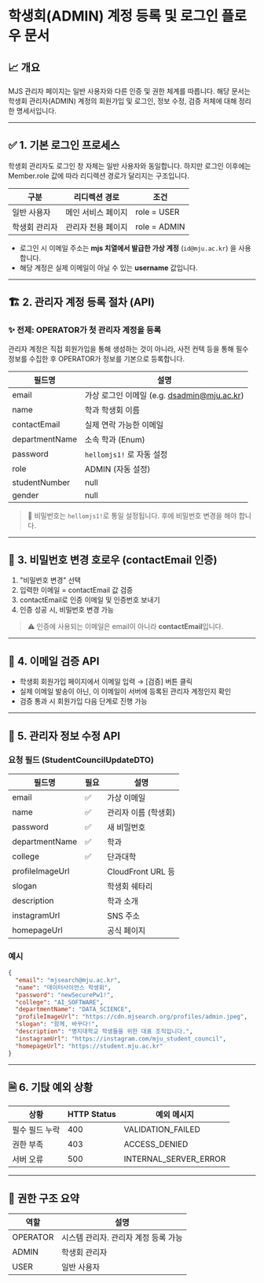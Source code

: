 # 학생회(ADMIN) 계정 등록 및 로그인 플로우 문서

## 📈 개요

MJS 관리자 페이지는 일반 사용자와 다른 인증 및 권한 체계를 따릅니다.
해당 문서는 학생회 관리자(ADMIN) 계정의 회원가입 및 로그인, 정보 수정, 검증 저체에 대해 정리한 명세서입니다.

---

## ✅ 1. 기본 로그인 프로세스

학생회 관리자도 로그인 창 자체는 일반 사용자와 동일합니다.
하지만 로그인 이후에는 Member.role 값에 따라 리디렉션 경로가 달리지는 구조입니다.

| 구분      | 리디렉션 경로    | 조건           |
| ------- | ---------- | ------------ |
| 일반 사용자  | 메인 서비스 페이지 | role = USER  |
| 학생회 관리자 | 관리자 전용 페이지 | role = ADMIN |

* 로그인 시 이메일 주소는 **mjs 치열에서 발급한 가상 계정** (`id@mju.ac.kr`) 을 사용합니다.
* 해당 계정은 실제 이메일이 아닐 수 있는 **username** 값입니다.

---

## 🏗️ 2. 관리자 계정 등록 절차 (API)

### ✨ 전제: OPERATOR가 첫 관리자 계정을 등록

관리자 계정은 직접 회원가입을 통해 생성하는 것이 아니라, 사전 컨텍 등을 통해 필수 정보를 수집한 후 OPERATOR가 정보를 기본으로 등록합니다.

| 필드명            | 설명                                                              |
| -------------- | --------------------------------------------------------------- |
| email          | 가상 로그인 이메일 (e.g. [dsadmin@mju.ac.kr](mailto:dsadmin@mju.ac.kr)) |
| name           | 학과 학생회 이름                                                       |
| contactEmail   | 실제 연락 가능한 이메일                                                   |
| departmentName | 소속 학과 (Enum)                                                    |
| password       | `hellomjs1!` 로 자동 설정                                            |
| role           | ADMIN (자동 설정)                                                   |
| studentNumber  | null                                                            |
| gender         | null                                                            |

> 🔐 비밀번호는 `hellomjs1!`로 통일 설정됩니다. 후에 비밀번호 변경을 해야 합니다.

---

## 🔐 3. 비밀번호 변경 호로우 (contactEmail 인증)

1. "비밀번호 변경" 선택
2. 입력한 이메일 = contactEmail 값 검증
3. contactEmail로 인증 이메일 및 인증번호 보내기
4. 인증 성공 시, 비밀번호 변경 가능

> ⚠️ 인증에 사용되는 이메일은 email이 아니라 **contactEmail**입니다.

---

## 📩 4. 이메일 검증 API

* 학생회 회원가입 페이지에서 이메일 입력 → \[검증] 버튼 클릭
* 실제 이메일 발송이 아닌, 이 이메일이 서버에 등록된 관리자 계정인지 확인
* 검증 통과 시 회원가입 다음 단계로 진행 가능

---

## 🔄 5. 관리자 정보 수정 API

### 요청 필드 (StudentCouncilUpdateDTO)

| 필드명             | 필요 | 설명               |
| --------------- | -- | ---------------- |
| email           | ✅  | 가상 이메일           |
| name            | ✅  | 관리자 이름 (학생회)     |
| password        | ✅  | 새 비밀번호           |
| departmentName  | ✅  | 학과               |
| college         | ✅  | 단과대학             |
| profileImageUrl |    | CloudFront URL 등 |
| slogan          |    | 학생회 쉐타리          |
| description     |    | 학과 소개            |
| instagramUrl    |    | SNS 주소           |
| homepageUrl     |    | 공식 페이지           |

### 예시

```json
{
  "email": "mjsearch@mju.ac.kr",
  "name": "데이터사이언스 학생회",
  "password": "newSecurePw1!",
  "college": "AI_SOFTWARE",
  "departmentName": "DATA_SCIENCE",
  "profileImageUrl": "https://cdn.mjsearch.org/profiles/admin.jpeg",
  "slogan": "함께, 바꾸다!",
  "description": "명지대학교 학생들을 위한 대표 조직입니다.",
  "instagramUrl": "https://instagram.com/mju_student_council",
  "homepageUrl": "https://student.mju.ac.kr"
}
```

---

## 🗎 6. 기탅 예외 상황

| 상황       | HTTP Status | 예외 메시지                  |
| -------- | ----------- | ----------------------- |
| 필수 필드 누락 | 400         | VALIDATION\_FAILED      |
| 권한 부족    | 403         | ACCESS\_DENIED          |
| 서버 오류    | 500         | INTERNAL\_SERVER\_ERROR |

---

## 📌 권한 구조 요약

| 역할       | 설명                    |
| -------- | --------------------- |
| OPERATOR | 시스템 관리자. 관리자 계정 등록 가능 |
| ADMIN    | 학생회 관리자               |
| USER     | 일반 사용자                |


